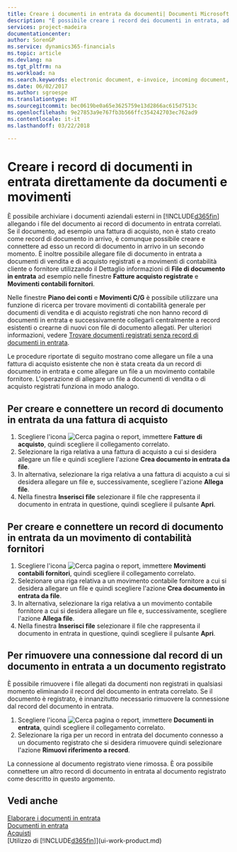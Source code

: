 ```yaml
---
title: Creare i documenti in entrata da documenti| Documenti Microsoft
description: "È possibile creare i record dei documenti in entrata, ad esempio le fatture elettroniche, e gestire le attività OCR, il commercio elettronico e il servizio di scambio documenti."
services: project-madeira
documentationcenter: 
author: SorenGP
ms.service: dynamics365-financials
ms.topic: article
ms.devlang: na
ms.tgt_pltfrm: na
ms.workload: na
ms.search.keywords: electronic document, e-invoice, incoming document, OCR, ecommerce, document exchange, import invoice
ms.date: 06/02/2017
ms.author: sgroespe
ms.translationtype: HT
ms.sourcegitcommit: bec0619be0a65e3625759e13d2866ac615d7513c
ms.openlocfilehash: 9e27853a9e767fb3b566ffc354242703ec762ad9
ms.contentlocale: it-it
ms.lasthandoff: 03/22/2018

---
```

# <a name="create-incoming-document-records-directly-from-documents-and-entries"></a>Creare i record di documenti in entrata direttamente da documenti e movimenti
È possibile archiviare i documenti aziendali esterni in [!INCLUDE[d365fin](includes/d365fin_md.md)] allegando i file del documento ai record di documento in entrata correlati. Se il documento, ad esempio una fattura di acquisto, non è stato creato come record di documento in arrivo, è comunque possibile creare e connettere ad esso un record di documento in arrivo in un secondo momento. È inoltre possibile allegare file di documento in entrata a documenti di vendita e di acquisto registrati e a movimenti di contabilità cliente o fornitore utilizzando il Dettaglio informazioni di **File di documento in entrata** ad esempio nelle finestre **Fatture acquisto registrate** e **Movimenti contabili fornitori**.

Nelle finestre **Piano dei conti** e **Movimenti C/G** è possibile utilizzare una funzione di ricerca per trovare movimenti di contabilità generale per documenti di vendita e di acquisto registrati che non hanno record di documenti in entrata e successivamente collegarli centralmente a record esistenti o crearne di nuovi con file di documento allegati. Per ulteriori informazioni, vedere [Trovare documenti registrati senza record di documenti in entrata](across-how-find-posted-documents-without-income-document-records.md).

Le procedure riportate di seguito mostrano come allegare un file a una fattura di acquisto esistente che non è stata creata da un record di documento in entrata e come allegare un file a un movimento contabile fornitore. L'operazione di allegare un file a documenti di vendita o di acquisto registrati funziona in modo analogo.

## <a name="to-create-and-connect-an-incoming-document-record-from-a-purchase-invoice"></a>Per creare e connettere un record di documento in entrata da una fattura di acquisto
1. Scegliere l'icona ![Cerca pagina o report](media/ui-search/search_small.png "icona Cerca pagina o report"), immettere **Fatture di acquisto**, quindi scegliere il collegamento correlato.
2. Selezionare la riga relativa a una fattura di acquisto a cui si desidera allegare un file e quindi scegliere l'azione **Crea documento in entrata da file**.
3. In alternativa, selezionare la riga relativa a una fattura di acquisto a cui si desidera allegare un file e, successivamente, scegliere l'azione **Allega file**.
4. Nella finestra **Inserisci file** selezionare il file che rappresenta il documento in entrata in questione, quindi scegliere il pulsante **Apri**.

## <a name="to-create-and-connect-an-incoming-document-record-from-a-vendor-ledger-entry"></a>Per creare e connettere un record di documento in entrata da un movimento di contabilità fornitori
1. Scegliere l'icona ![Cerca pagina o report](media/ui-search/search_small.png "icona Cerca pagina o report"), immettere **Movimenti contabili fornitori**, quindi scegliere il collegamento correlato.
2. Selezionare una riga relativa a un movimento contabile fornitore a cui si desidera allegare un file e quindi scegliere l'azione **Crea documento in entrata da file**.
3. In alternativa, selezionare la riga relativa a un movimento contabile fornitore a cui si desidera allegare un file e, successivamente, scegliere l'azione **Allega file**.
4. Nella finestra **Inserisci file** selezionare il file che rappresenta il documento in entrata in questione, quindi scegliere il pulsante **Apri**.

## <a name="to-remove-a-connection-from-an-incoming-document-record-to-a-posted-document"></a>Per rimuovere una connessione dal record di un documento in entrata a un documento registrato
È possibile rimuovere i file allegati da documenti non registrati in qualsiasi momento eliminando il record del documento in entrata correlato. Se il documento è registrato, è innanzitutto necessario rimuovere la connessione dal record del documento in entrata.

1. Scegliere l'icona ![Cerca pagina o report](media/ui-search/search_small.png "icona Cerca pagina o report"), immettere **Documenti in entrata**, quindi scegliere il collegamento correlato.
2. Selezionare la riga per un record in entrata del documento connesso a un documento registrato che si desidera rimuovere quindi selezionare l'azione **Rimuovi riferimento a record**.

La connessione al documento registrato viene rimossa. È ora possibile connettere un altro record di documento in entrata al documento registrato come descritto in questo argomento.

## <a name="see-also"></a>Vedi anche
[Elaborare i documenti in entrata](across-process-income-documents.md)  
[Documenti in entrata](across-income-documents.md)  
[Acquisti](purchasing-manage-purchasing.md)  
[Utilizzo di [!INCLUDE[d365fin](includes/d365fin_md.md)]](ui-work-product.md)

